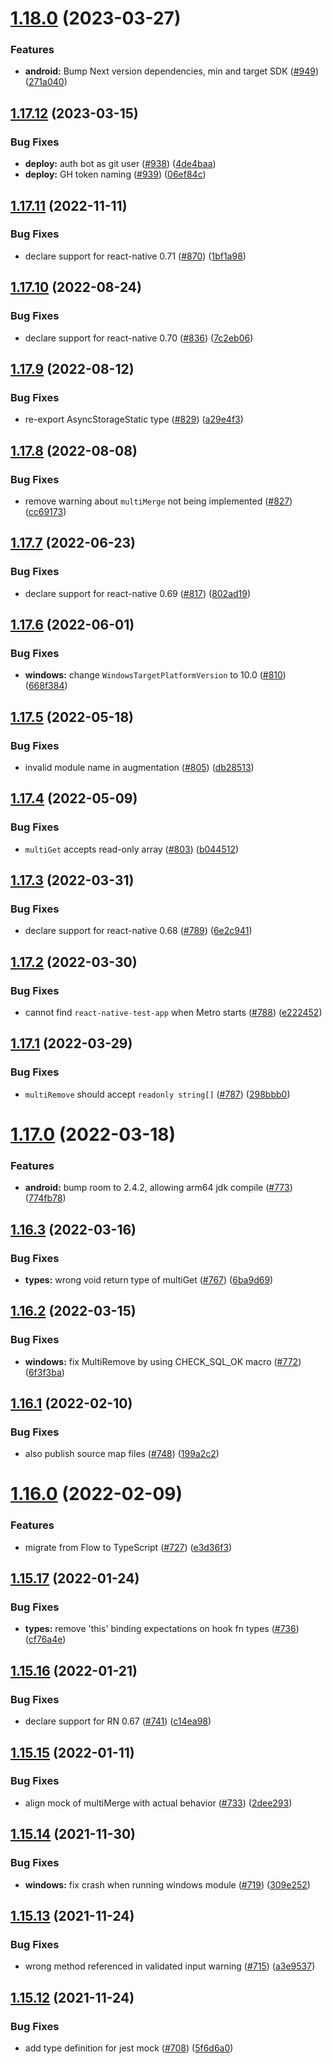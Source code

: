 # [1.18.0](https://github.com/react-native-async-storage/async-storage/compare/v1.17.12...v1.18.0) (2023-03-27)


### Features

* **android:** Bump Next version dependencies, min and target SDK ([#949](https://github.com/react-native-async-storage/async-storage/issues/949)) ([271a040](https://github.com/react-native-async-storage/async-storage/commit/271a0400db12b50945882e062260826a393f1a3d))

## [1.17.12](https://github.com/react-native-async-storage/async-storage/compare/v1.17.11...v1.17.12) (2023-03-15)


### Bug Fixes

* **deploy:** auth bot as git user ([#938](https://github.com/react-native-async-storage/async-storage/issues/938)) ([4de4baa](https://github.com/react-native-async-storage/async-storage/commit/4de4baa858ca707ff9d7584a1c1c0d45396a60ec))
* **deploy:** GH token naming ([#939](https://github.com/react-native-async-storage/async-storage/issues/939)) ([06ef84c](https://github.com/react-native-async-storage/async-storage/commit/06ef84c3d03560af9654527c11dbc28392ca7562))

## [1.17.11](https://github.com/react-native-async-storage/async-storage/compare/v1.17.10...v1.17.11) (2022-11-11)


### Bug Fixes

* declare support for react-native 0.71 ([#870](https://github.com/react-native-async-storage/async-storage/issues/870)) ([1bf1a98](https://github.com/react-native-async-storage/async-storage/commit/1bf1a98ce7085787e8a7106fafa5a2b35f408561))

## [1.17.10](https://github.com/react-native-async-storage/async-storage/compare/v1.17.9...v1.17.10) (2022-08-24)


### Bug Fixes

* declare support for react-native 0.70 ([#836](https://github.com/react-native-async-storage/async-storage/issues/836)) ([7c2eb06](https://github.com/react-native-async-storage/async-storage/commit/7c2eb060388b31a210f6b148e71cee9825715f1e))

## [1.17.9](https://github.com/react-native-async-storage/async-storage/compare/v1.17.8...v1.17.9) (2022-08-12)


### Bug Fixes

* re-export AsyncStorageStatic type ([#829](https://github.com/react-native-async-storage/async-storage/issues/829)) ([a29e4f3](https://github.com/react-native-async-storage/async-storage/commit/a29e4f368212e464fb11e9fa84fa47a183ef6b07))

## [1.17.8](https://github.com/react-native-async-storage/async-storage/compare/v1.17.7...v1.17.8) (2022-08-08)


### Bug Fixes

* remove warning about `multiMerge` not being implemented ([#827](https://github.com/react-native-async-storage/async-storage/issues/827)) ([cc69173](https://github.com/react-native-async-storage/async-storage/commit/cc69173824be66d9c1251bdad2d9b48f33aa5594))

## [1.17.7](https://github.com/react-native-async-storage/async-storage/compare/v1.17.6...v1.17.7) (2022-06-23)


### Bug Fixes

* declare support for react-native 0.69 ([#817](https://github.com/react-native-async-storage/async-storage/issues/817)) ([802ad19](https://github.com/react-native-async-storage/async-storage/commit/802ad1986125fdbd079acbf6cf5347b82142da36))

## [1.17.6](https://github.com/react-native-async-storage/async-storage/compare/v1.17.5...v1.17.6) (2022-06-01)


### Bug Fixes

* **windows:** change `WindowsTargetPlatformVersion` to 10.0 ([#810](https://github.com/react-native-async-storage/async-storage/issues/810)) ([668f384](https://github.com/react-native-async-storage/async-storage/commit/668f384963a7c1ea0be9df693af5806b552d998b))

## [1.17.5](https://github.com/react-native-async-storage/async-storage/compare/v1.17.4...v1.17.5) (2022-05-18)


### Bug Fixes

* invalid module name in augmentation ([#805](https://github.com/react-native-async-storage/async-storage/issues/805)) ([db28513](https://github.com/react-native-async-storage/async-storage/commit/db285138137b7d213598961b672be6ed8fade754))

## [1.17.4](https://github.com/react-native-async-storage/async-storage/compare/v1.17.3...v1.17.4) (2022-05-09)


### Bug Fixes

* `multiGet` accepts read-only array ([#803](https://github.com/react-native-async-storage/async-storage/issues/803)) ([b044512](https://github.com/react-native-async-storage/async-storage/commit/b0445123bb8b315375ed4af3e97435cf8f870b39))

## [1.17.3](https://github.com/react-native-async-storage/async-storage/compare/v1.17.2...v1.17.3) (2022-03-31)


### Bug Fixes

* declare support for react-native 0.68 ([#789](https://github.com/react-native-async-storage/async-storage/issues/789)) ([6e2c941](https://github.com/react-native-async-storage/async-storage/commit/6e2c941d51edb1c8d4d15b22787646b8b45e94ae))

## [1.17.2](https://github.com/react-native-async-storage/async-storage/compare/v1.17.1...v1.17.2) (2022-03-30)


### Bug Fixes

* cannot find `react-native-test-app` when Metro starts ([#788](https://github.com/react-native-async-storage/async-storage/issues/788)) ([e222452](https://github.com/react-native-async-storage/async-storage/commit/e2224526c6a934c13ba5d04b7a5779ad0e083d37))

## [1.17.1](https://github.com/react-native-async-storage/async-storage/compare/v1.17.0...v1.17.1) (2022-03-29)


### Bug Fixes

* `multiRemove` should accept `readonly string[]` ([#787](https://github.com/react-native-async-storage/async-storage/issues/787)) ([298bbb0](https://github.com/react-native-async-storage/async-storage/commit/298bbb00420bf789b69fa574a2884463ec950f5c))

# [1.17.0](https://github.com/react-native-async-storage/async-storage/compare/v1.16.3...v1.17.0) (2022-03-18)


### Features

* **android:** bump room to 2.4.2, allowing arm64 jdk compile ([#773](https://github.com/react-native-async-storage/async-storage/issues/773)) ([774fb78](https://github.com/react-native-async-storage/async-storage/commit/774fb7828219823195ee704099bbbd902ffc5d07))

## [1.16.3](https://github.com/react-native-async-storage/async-storage/compare/v1.16.2...v1.16.3) (2022-03-16)


### Bug Fixes

* **types:** wrong void return type of multiGet ([#767](https://github.com/react-native-async-storage/async-storage/issues/767)) ([6ba9d69](https://github.com/react-native-async-storage/async-storage/commit/6ba9d690560fa33d21a75358f7dae379a7f705f8))

## [1.16.2](https://github.com/react-native-async-storage/async-storage/compare/v1.16.1...v1.16.2) (2022-03-15)


### Bug Fixes

* **windows:** fix MultiRemove by using CHECK_SQL_OK macro ([#772](https://github.com/react-native-async-storage/async-storage/issues/772)) ([6f3f3ba](https://github.com/react-native-async-storage/async-storage/commit/6f3f3ba2d3192c8809d7a1f4c0e629f46818c63b))

## [1.16.1](https://github.com/react-native-async-storage/async-storage/compare/v1.16.0...v1.16.1) (2022-02-10)


### Bug Fixes

* also publish source map files ([#748](https://github.com/react-native-async-storage/async-storage/issues/748)) ([199a2c2](https://github.com/react-native-async-storage/async-storage/commit/199a2c2e6607b2b9af571aa2f3f9cc3057cf2af4))

# [1.16.0](https://github.com/react-native-async-storage/async-storage/compare/v1.15.17...v1.16.0) (2022-02-09)


### Features

* migrate from Flow to TypeScript ([#727](https://github.com/react-native-async-storage/async-storage/issues/727)) ([e3d36f3](https://github.com/react-native-async-storage/async-storage/commit/e3d36f313852c50884fefb12fcd341d37a16973f))

## [1.15.17](https://github.com/react-native-async-storage/async-storage/compare/v1.15.16...v1.15.17) (2022-01-24)


### Bug Fixes

* **types:** remove 'this' binding expectations on hook fn types ([#736](https://github.com/react-native-async-storage/async-storage/issues/736)) ([cf76a4e](https://github.com/react-native-async-storage/async-storage/commit/cf76a4e820d5123a947face49a2c6757a6b2f681))

## [1.15.16](https://github.com/react-native-async-storage/async-storage/compare/v1.15.15...v1.15.16) (2022-01-21)


### Bug Fixes

* declare support for RN 0.67 ([#741](https://github.com/react-native-async-storage/async-storage/issues/741)) ([c14ea98](https://github.com/react-native-async-storage/async-storage/commit/c14ea987fd8b264ca4b09adc2f6fd765dd198eb3))

## [1.15.15](https://github.com/react-native-async-storage/async-storage/compare/v1.15.14...v1.15.15) (2022-01-11)


### Bug Fixes

* align mock of multiMerge with actual behavior ([#733](https://github.com/react-native-async-storage/async-storage/issues/733)) ([2dee293](https://github.com/react-native-async-storage/async-storage/commit/2dee2935ede75d01f632e0f9b56a7105b7fd492f))

## [1.15.14](https://github.com/react-native-async-storage/async-storage/compare/v1.15.13...v1.15.14) (2021-11-30)


### Bug Fixes

* **windows:** fix crash when running windows module ([#719](https://github.com/react-native-async-storage/async-storage/issues/719)) ([309e252](https://github.com/react-native-async-storage/async-storage/commit/309e2529556a30b2eed992b4970863219a539d50))

## [1.15.13](https://github.com/react-native-async-storage/async-storage/compare/v1.15.12...v1.15.13) (2021-11-24)


### Bug Fixes

* wrong method referenced in validated input warning ([#715](https://github.com/react-native-async-storage/async-storage/issues/715)) ([a3e9537](https://github.com/react-native-async-storage/async-storage/commit/a3e9537e775147420bc3fcdc26b21efcfb6fada1))

## [1.15.12](https://github.com/react-native-async-storage/async-storage/compare/v1.15.11...v1.15.12) (2021-11-24)


### Bug Fixes

* add type definition for jest mock ([#708](https://github.com/react-native-async-storage/async-storage/issues/708)) ([5f6d6a0](https://github.com/react-native-async-storage/async-storage/commit/5f6d6a045fcaa1a5b56a34ebad6d948e5530f965))
